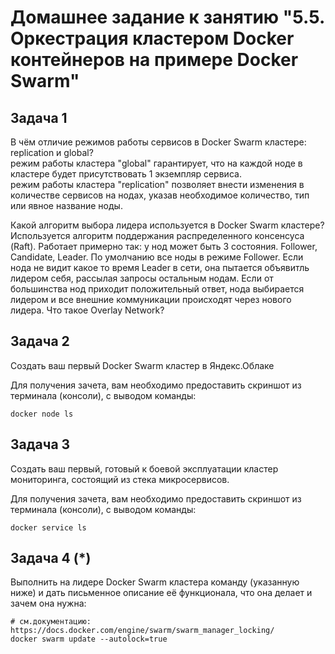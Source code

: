 # Домашнее задание к занятию "5.5. Оркестрация кластером Docker контейнеров на примере Docker Swarm"
## Задача 1
В чём отличие режимов работы сервисов в Docker Swarm кластере: replication и global?  
режим работы кластера "global" гарантирует, что на каждой ноде в кластере будет присутствовать 1 экземпляр сервиса.  
режим работы кластера "replication" позволяет внести изменения в количестве сервисов на нодах, указав необходимое количество, тип или явное название ноды.  

Какой алгоритм выбора лидера используется в Docker Swarm кластере?  
Используется алгоритм поддержания распределенного консенсуса (Raft). Работает примерно так: у нод может быть 3 состояния. Follower, Candidate, Leader. По умолчанию все ноды в режиме Follower. Если нода не видит какое то время Leader в сети, она пытается объявитль лидером себя, рассылая запросы остальным нодам. Если от большинства нод приходит положительный ответ, нода выбирается лидером и все внешние коммуникации происходят через нового лидера.
Что такое Overlay Network?

## Задача 2

Создать ваш первый Docker Swarm кластер в Яндекс.Облаке

Для получения зачета, вам необходимо предоставить скриншот из терминала (консоли), с выводом команды:
```
docker node ls
```

## Задача 3

Создать ваш первый, готовый к боевой эксплуатации кластер мониторинга, состоящий из стека микросервисов.

Для получения зачета, вам необходимо предоставить скриншот из терминала (консоли), с выводом команды:
```
docker service ls
```

## Задача 4 (*)

Выполнить на лидере Docker Swarm кластера команду (указанную ниже) и дать письменное описание её функционала, что она делает и зачем она нужна:
```
# см.документацию: https://docs.docker.com/engine/swarm/swarm_manager_locking/
docker swarm update --autolock=true
```

